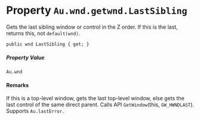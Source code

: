 # Property `Au.wnd.getwnd.LastSibling`

Gets the last sibling window or control in the Z order. If this is the last, returns this, not `default(wnd)`.

```
public wnd LastSibling { get; }
```

##### Property Value

`Au.wnd`

#### Remarks

If this is a top-level window, gets the last top-level window, else gets the last control of the same direct parent. Calls API `GetWindow`(this, `GW_HWNDLAST`). Supports `Au.lastError`.